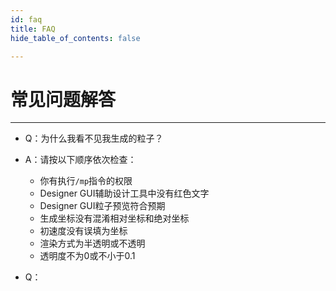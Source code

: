 ```yaml
---
id: faq
title: FAQ
hide_table_of_contents: false

---
```


# 常见问题解答

---

- Q：为什么我看不见我生成的粒子？
- A：请按以下顺序依次检查：
    - 你有执行`/mp`指令的权限
    - Designer GUI辅助设计工具中没有红色文字
    - Designer GUI粒子预览符合预期
    - 生成坐标没有混淆相对坐标和绝对坐标
    - 初速度没有误填为坐标
    - 渲染方式为半透明或不透明
    - 透明度不为0或不小于0.1



- Q：
